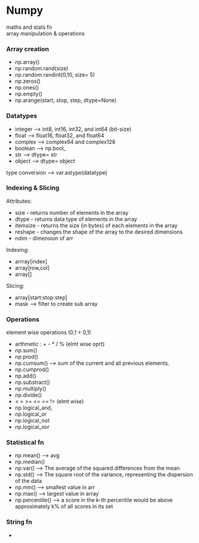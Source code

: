 # Numpy
maths and stats fn  
array manipulation & operations  

### Array creation
- np.array()
- np.random.rand(size)  
- np.random.randint(0,10, size= 5)  
- np.zeros()
- np.ones()
- np.empty()
- np.arange(start, stop, step, dtype=None)


### Datatypes
- integer --> int8, int16, int32, and int64 (bit-size)
- float --> float16, float32, and float64
- complex --> complex64 and complex128
- boolean --> np.bool_
- str --> dtype= str
- object --> dtype= object

type conversion --> var.astype(datatype) 

### Indexing & Slicing

Attributes:
- size - returns number of elements in the array
- dtype - returns data type of elements in the array
- itemsize - returns the size (in bytes) of each elements in the array
- reshape - changes the shape of the array to the desired dimensions
- ndim - dimension of arr


Indexing:
- arrray[index]
- array[row,col]
- array[]

Slicing:
- array[start:stop:step]
- mask --> filter to create sub array

### Operations
element wise operations (0,1 + 0,1)

- arthmetic : + - * / % (elmt wise oprt)
- np.sum()
- np.prod()
- np.cumsum() --> sum of the current and all previous elements.
- np.cumprod()
- np.add()
- np.substract()
- np.multiply()
- np.divide()
- < > >= <= == != (elmt wise)
- np.logical_and, 
- np.logical_or
- np.logical_not
- np.logical_xor

### Statistical fn
- np.mean() --> avg
- np.median()
- np.var() --> The average of the squared differences from the mean
- np.std() --> The square root of the variance, representing the dispersion of the data
- np.min() --> smallest value in arr
- np.max() --> largest value in array
- np.percentile() --> a score in the k-th percentile would be above approximately k% of all scores in its set

### String fn
- 